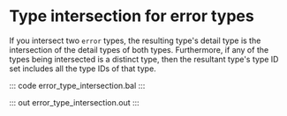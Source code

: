 # Type intersection for error types

If you intersect two `error` types, the resulting type's detail type is the intersection of the detail types of both types. Furthermore, if any of the types being intersected is a distinct type, then the resultant type's type ID set includes all the type IDs of that type.

::: code error_type_intersection.bal :::

::: out error_type_intersection.out :::
